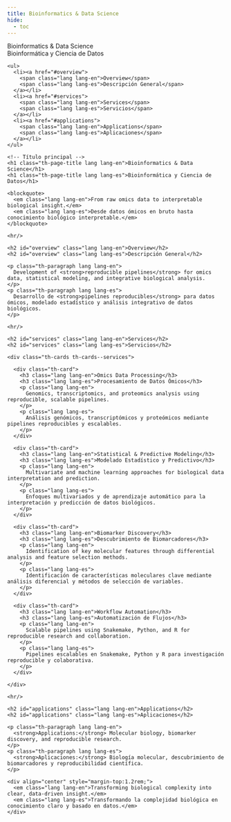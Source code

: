 ```yaml
---
title: Bioinformatics & Data Science
hide:
  - toc
---
```


<!-- ====================== LAYOUT: ÍNDICE + CONTENIDO ====================== -->
<section class="th-section th-about-layout th-servicepage">

  <!-- ========== ÍNDICE LATERAL (bilingüe) ========== -->
  <nav class="th-sideindex" aria-label="Bioinformatics index">
    <div class="th-sideindex__label lang lang-en">Bioinformatics & Data Science</div>
    <div class="th-sideindex__label lang lang-es">Bioinformática y Ciencia de Datos</div>

    <ul>
      <li><a href="#overview">
        <span class="lang lang-en">Overview</span>
        <span class="lang lang-es">Descripción General</span>
      </a></li>
      <li><a href="#services">
        <span class="lang lang-en">Services</span>
        <span class="lang lang-es">Servicios</span>
      </a></li>
      <li><a href="#applications">
        <span class="lang lang-en">Applications</span>
        <span class="lang lang-es">Aplicaciones</span>
      </a></li>
    </ul>
  </nav>

  <!-- ========== CONTENIDO PRINCIPAL ========== -->
  <div class="th-about-content">

    <!-- Título principal -->
    <h1 class="th-page-title lang lang-en">Bioinformatics & Data Science</h1>
    <h1 class="th-page-title lang lang-es">Bioinformática y Ciencia de Datos</h1>

    <blockquote>
      <em class="lang lang-en">From raw omics data to interpretable biological insight.</em>
      <em class="lang lang-es">Desde datos ómicos en bruto hasta conocimiento biológico interpretable.</em>
    </blockquote>

    <hr/>

    <h2 id="overview" class="lang lang-en">Overview</h2>
    <h2 id="overview" class="lang lang-es">Descripción General</h2>

    <p class="th-paragraph lang lang-en">
      Development of <strong>reproducible pipelines</strong> for omics data, statistical modeling, and integrative biological analysis.
    </p>
    <p class="th-paragraph lang lang-es">
      Desarrollo de <strong>pipelines reproducibles</strong> para datos ómicos, modelado estadístico y análisis integrativo de datos biológicos.
    </p>

    <hr/>

    <h2 id="services" class="lang lang-en">Services</h2>
    <h2 id="services" class="lang lang-es">Servicios</h2>

    <div class="th-cards th-cards--services">

      <div class="th-card">
        <h3 class="lang lang-en">Omics Data Processing</h3>
        <h3 class="lang lang-es">Procesamiento de Datos Ómicos</h3>
        <p class="lang lang-en">
          Genomics, transcriptomics, and proteomics analysis using reproducible, scalable pipelines.
        </p>
        <p class="lang lang-es">
          Análisis genómicos, transcriptómicos y proteómicos mediante pipelines reproducibles y escalables.
        </p>
      </div>

      <div class="th-card">
        <h3 class="lang lang-en">Statistical & Predictive Modeling</h3>
        <h3 class="lang lang-es">Modelado Estadístico y Predictivo</h3>
        <p class="lang lang-en">
          Multivariate and machine learning approaches for biological data interpretation and prediction.
        </p>
        <p class="lang lang-es">
          Enfoques multivariados y de aprendizaje automático para la interpretación y predicción de datos biológicos.
        </p>
      </div>

      <div class="th-card">
        <h3 class="lang lang-en">Biomarker Discovery</h3>
        <h3 class="lang lang-es">Descubrimiento de Biomarcadores</h3>
        <p class="lang lang-en">
          Identification of key molecular features through differential analysis and feature selection methods.
        </p>
        <p class="lang lang-es">
          Identificación de características moleculares clave mediante análisis diferencial y métodos de selección de variables.
        </p>
      </div>

      <div class="th-card">
        <h3 class="lang lang-en">Workflow Automation</h3>
        <h3 class="lang lang-es">Automatización de Flujos</h3>
        <p class="lang lang-en">
          Scalable pipelines using Snakemake, Python, and R for reproducible research and collaboration.
        </p>
        <p class="lang lang-es">
          Pipelines escalables en Snakemake, Python y R para investigación reproducible y colaborativa.
        </p>
      </div>

    </div>

    <hr/>

    <h2 id="applications" class="lang lang-en">Applications</h2>
    <h2 id="applications" class="lang lang-es">Aplicaciones</h2>

    <p class="th-paragraph lang lang-en">
      <strong>Applications:</strong> Molecular biology, biomarker discovery, and reproducible research.
    </p>
    <p class="th-paragraph lang lang-es">
      <strong>Aplicaciones:</strong> Biología molecular, descubrimiento de biomarcadores y reproducibilidad científica.
    </p>

    <div align="center" style="margin-top:1.2rem;">
      <em class="lang lang-en">Transforming biological complexity into clear, data-driven insight.</em>
      <em class="lang lang-es">Transformando la complejidad biológica en conocimiento claro y basado en datos.</em>
    </div>

  </div>
</section>
